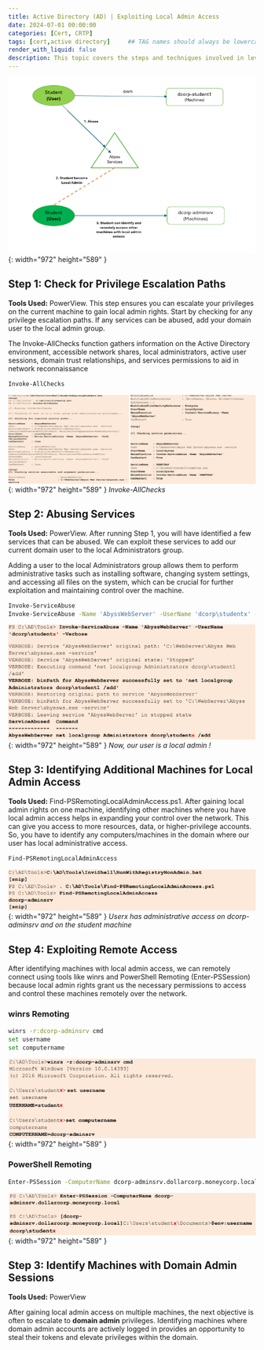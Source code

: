 ```yaml
---
title: Active Directory (AD) | Exploiting Local Admin Access 
date: 2024-07-01 00:00:00
categories: [Cert, CRTP]
tags: [cert,active directory]     ## TAG names should always be lowercase
render_with_liquid: false
description: This topic covers the steps and techniques involved in leveraging local administrator access on machines
---
```


![Result](/img/crtp/result10.png){: width="972" height="589" }

## **Step 1: Check for Privilege Escalation Paths**
**Tools Used:** PowerView. This step ensures you can escalate your privileges on the current machine to gain local admin rights. Start by checking for any privilege escalation paths. If any services can be abused, add your domain user to the local admin group.

The Invoke-AllChecks function gathers information on the Active Directory environment, accessible network shares, local administrators, active user sessions, domain trust relationships, and services permissions to aid in network reconnaissance

```bash
Invoke-AllChecks
```
![Result](/img/crtp/result1.png){: width="972" height="589" }
_Invoke-AllChecks_

## **Step 2: Abusing Services**
**Tools Used:** PowerView. After running Step 1, you will have identified a few services that can be abused. We can exploit these services to add our current domain user to the local Administrators group. 

Adding a user to the local Administrators group allows them to perform administrative tasks such as installing software, changing system settings, and accessing all files on the system, which can be crucial for further exploitation and maintaining control over the machine.

```bash
Invoke-ServiceAbuse
Invoke-ServiceAbuse -Name 'AbyssWebServer' -UserName 'dcorp\studentx' -Verbose
```

![Result](/img/crtp/result2.png){: width="972" height="589" }
_Now, our user is a local admin !_


## **Step 3: Identifying Additional Machines for Local Admin Access**

**Tools Used:** Find-PSRemotingLocalAdminAccess.ps1. After gaining local admin rights on one machine, identifying other machines where you have local admin access helps in expanding your control over the network. This can give you access to more resources, data, or higher-privilege accounts. So, you have to identify any computers/machines in the domain where our user has local administrative access.

```bash
Find-PSRemotingLocalAdminAccess
```
![Result](/img/crtp/result3.png){: width="972" height="589" }
_Userx has administrative access on dcorp-adminsrv and on the student machine_

## **Step 4: Exploiting Remote Access**

After identifying machines with local admin access, we can remotely connect using tools like winrs and PowerShell Remoting (Enter-PSSession) because local admin rights grant us the necessary permissions to access and control these machines remotely over the network.

### winrs Remoting
```bash
winrs -r:dcorp-adminsrv cmd
set username
set computername
```
![Result](/img/crtp/result4.png){: width="972" height="589" }

### PowerShell Remoting
```bash
Enter-PSSession -ComputerName dcorp-adminsrv.dollarcorp.moneycorp.local
```
![Result](/img/crtp/result5.png){: width="972" height="589" }

## **Step 3: Identify Machines with Domain Admin Sessions**

**Tools Used:** PowerView

After gaining local admin access on multiple machines, the next objective is often to escalate to **domain admin** privileges. Identifying machines where domain admin accounts are actively logged in provides an opportunity to steal their tokens and elevate privileges within the domain.

